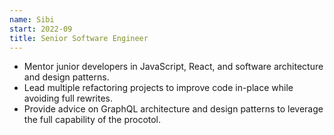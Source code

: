 ```yaml
---
name: Sibi
start: 2022-09
title: Senior Software Engineer
---
```


- Mentor junior developers in JavaScript, React, and software architecture and design patterns.
- Lead multiple refactoring projects to improve code in-place while avoiding full rewrites.
- Provide advice on GraphQL architecture and design patterns to leverage the full capability of the procotol.
